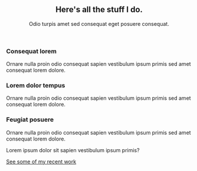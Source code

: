 <div class="wrapper style2">
	<article id="work">
		<header>
			<h2>Here's all the stuff I do.</h2>
			<p>Odio turpis amet sed consequat eget posuere consequat.</p>
		</header>
		<div class="container">
			<div class="row">
				<div class="4u 12u(mobile)">
					<section class="box style1">
						<span class="icon featured fa-comments-o"></span>
						<h3>Consequat lorem</h3>
						<p>Ornare nulla proin odio consequat sapien vestibulum ipsum primis sed amet consequat lorem dolore.</p>
					</section>
				</div>
				<div class="4u 12u(mobile)">
					<section class="box style1">
						<span class="icon featured fa-camera-retro"></span>
						<h3>Lorem dolor tempus</h3>
						<p>Ornare nulla proin odio consequat sapien vestibulum ipsum primis sed amet consequat lorem dolore.</p>
					</section>
				</div>
				<div class="4u 12u(mobile)">
					<section class="box style1">
						<span class="icon featured fa-thumbs-o-up"></span>
						<h3>Feugiat posuere</h3>
						<p>Ornare nulla proin odio consequat sapien vestibulum ipsum primis sed amet consequat lorem dolore.</p>
					</section>
				</div>
			</div>
		</div>
		<footer>
			<p>Lorem ipsum dolor sit sapien vestibulum ipsum primis?</p>
			<a href="#portfolio" class="button big scrolly">See some of my recent work</a>
		</footer>
	</article>
</div>
